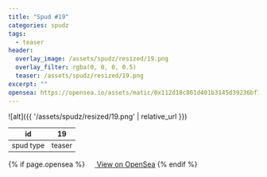 ```yaml
---
title: "Spud #19"
categories: spudz
tags:
  - teaser
header:
  overlay_image: /assets/spudz/resized/19.png
  overlay_filter: rgba(0, 0, 0, 0.5)
  teaser: /assets/spudz/resized/19.png
excerpt: ""
opensea: https://opensea.io/assets/matic/0x112d18c861d401b3145d39236bf149f01e18beed/19
---
```

![alt]({{ '/assets/spudz/resized/19.png' | relative_url }})

| id | 19 |
|-|-|
| spud type | teaser |

{% if page.opensea %}
<a href="{{page.opensea}}" class="btn btn--info" onclick="window.open(this.href, '_blank'); return false;"><img src="/assets/images/opensea.svg" width="16px"><span>  View on OpenSea</span></a>
{% endif %}
